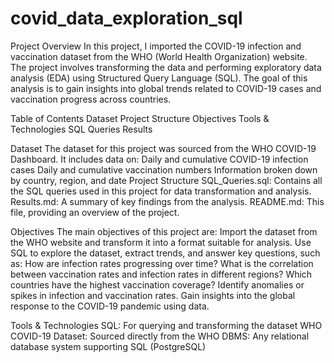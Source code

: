 # covid_data_exploration_sql
Project Overview
In this project, I imported the COVID-19 infection and vaccination dataset from the WHO (World Health Organization) website. The project involves transforming the data and performing exploratory data analysis (EDA) using Structured Query Language (SQL). The goal of this analysis is to gain insights into global trends related to COVID-19 cases and vaccination progress across countries.

Table of Contents
Dataset
Project Structure
Objectives
Tools & Technologies
SQL Queries
Results

Dataset
The dataset for this project was sourced from the WHO COVID-19 Dashboard. It includes data on:
Daily and cumulative COVID-19 infection cases
Daily and cumulative vaccination numbers
Information broken down by country, region, and date
Project Structure
SQL_Queries.sql: Contains all the SQL queries used in this project for data transformation and analysis.
Results.md: A summary of key findings from the analysis.
README.md: This file, providing an overview of the project.

Objectives
The main objectives of this project are:
Import the dataset from the WHO website and transform it into a format suitable for analysis.
Use SQL to explore the dataset, extract trends, and answer key questions, such as:
How are infection rates progressing over time?
What is the correlation between vaccination rates and infection rates in different regions?
Which countries have the highest vaccination coverage?
Identify anomalies or spikes in infection and vaccination rates.
Gain insights into the global response to the COVID-19 pandemic using data.

Tools & Technologies
SQL: For querying and transforming the dataset
WHO COVID-19 Dataset: Sourced directly from the WHO
DBMS: Any relational database system supporting SQL (PostgreSQL)
